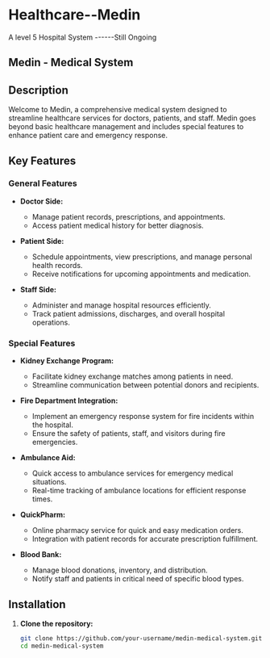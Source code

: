 # Healthcare--Medin
 A level 5 Hospital System ------Still Ongoing 


## Medin - Medical System

## Description

Welcome to Medin, a comprehensive medical system designed to streamline healthcare services for doctors, patients, and staff. Medin goes beyond basic healthcare management and includes special features to enhance patient care and emergency response.

## Key Features

### General Features

- **Doctor Side:**
  - Manage patient records, prescriptions, and appointments.
  - Access patient medical history for better diagnosis.

- **Patient Side:**
  - Schedule appointments, view prescriptions, and manage personal health records.
  - Receive notifications for upcoming appointments and medication.

- **Staff Side:**
  - Administer and manage hospital resources efficiently.
  - Track patient admissions, discharges, and overall hospital operations.

### Special Features

- **Kidney Exchange Program:**
  - Facilitate kidney exchange matches among patients in need.
  - Streamline communication between potential donors and recipients.

- **Fire Department Integration:**
  - Implement an emergency response system for fire incidents within the hospital.
  - Ensure the safety of patients, staff, and visitors during fire emergencies.

- **Ambulance Aid:**
  - Quick access to ambulance services for emergency medical situations.
  - Real-time tracking of ambulance locations for efficient response times.

- **QuickPharm:**
  - Online pharmacy service for quick and easy medication orders.
  - Integration with patient records for accurate prescription fulfillment.

- **Blood Bank:**
  - Manage blood donations, inventory, and distribution.
  - Notify staff and patients in critical need of specific blood types.

## Installation

1. **Clone the repository:**
   ```bash
   git clone https://github.com/your-username/medin-medical-system.git
   cd medin-medical-system
